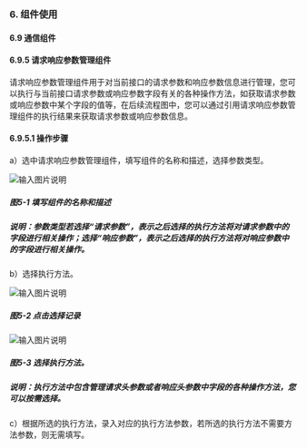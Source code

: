 ### 6. 组件使用

#### 6.9 通信组件

#### 6.9.5 请求响应参数管理组件

请求响应参数管理组件用于对当前接口的请求参数和响应参数信息进行管理，您可以执行与当前接口请求参数或响应参数字段有关的各种操作方法，如获取请求参数或响应参数中某个字段的值等，在后续流程图中，您可以通过引用请求响应参数管理组件的执行结果来获取请求参数或响应参数信息。

#### 6.9.5.1 操作步骤

a）选中请求响应参数管理组件，填写组件的名称和描述，选择参数类型。

![输入图片说明](../../../../images/SoFlu%EF%BC%88%E5%90%8E%E7%AB%AF%EF%BC%89%E5%BC%80%E5%8F%91%E5%B9%B3%E5%8F%B0/1.%20%E6%9C%80%E6%96%B0%E7%89%88%E6%9C%AC%20-%20%E6%9B%B4%E6%96%B0%E6%97%A5%E6%9C%9F%20-%202022.10.08/6.%20%E7%BB%84%E4%BB%B6%E4%BD%BF%E7%94%A8/9.%20%E9%80%9A%E4%BF%A1%E7%BB%84%E4%BB%B6/5-1.png)

##### 图5-1 填写组件的名称和描述

##### 说明：参数类型若选择“请求参数”，表示之后选择的执行方法将对请求参数中的字段进行相关操作；选择“响应参数”，表示之后选择的执行方法将对响应参数中的字段进行相关操作。

b）选择执行方法。

![输入图片说明](../../../../images/SoFlu%EF%BC%88%E5%90%8E%E7%AB%AF%EF%BC%89%E5%BC%80%E5%8F%91%E5%B9%B3%E5%8F%B0/1.%20%E6%9C%80%E6%96%B0%E7%89%88%E6%9C%AC%20-%20%E6%9B%B4%E6%96%B0%E6%97%A5%E6%9C%9F%20-%202022.10.08/6.%20%E7%BB%84%E4%BB%B6%E4%BD%BF%E7%94%A8/9.%20%E9%80%9A%E4%BF%A1%E7%BB%84%E4%BB%B6/5-2.png)

##### 图5-2 点击选择记录

![输入图片说明](../../../../images/SoFlu%EF%BC%88%E5%90%8E%E7%AB%AF%EF%BC%89%E5%BC%80%E5%8F%91%E5%B9%B3%E5%8F%B0/1.%20%E6%9C%80%E6%96%B0%E7%89%88%E6%9C%AC%20-%20%E6%9B%B4%E6%96%B0%E6%97%A5%E6%9C%9F%20-%202022.10.08/6.%20%E7%BB%84%E4%BB%B6%E4%BD%BF%E7%94%A8/9.%20%E9%80%9A%E4%BF%A1%E7%BB%84%E4%BB%B6/5-3.png)

##### 图5-3 选择执行方法。

##### 说明：执行方法中包含管理请求头参数或者响应头参数中字段的各种操作方法，您可以按需选择。

c）根据所选的执行方法，录入对应的执行方法参数，若所选的执行方法不需要方法参数，则无需填写。
